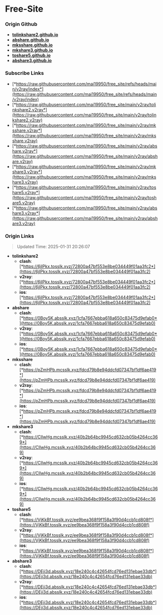 # Free-Site

### Origin Github

- [**tolinkshare2.github.io**](https://github.com/tolinkshare2/tolinkshare2.github.io)
- [**abshare.github.io**](https://github.com/abshare/abshare.github.io)
- [**mksshare.github.io**](https://github.com/mksshare/mksshare.github.io)
- [**mkshare3.github.io**](https://github.com/mkshare3/mkshare3.github.io)
- [**toshare5.github.io**](https://github.com/toshare5/toshare5.github.io)
- [**abshare3.github.io**](https://github.com/abshare3/abshare3.github.io)

### Subscribe Links

- [*https://raw.githubusercontent.com/mai19950/free_site/refs/heads/main/v2ray/index*](https://raw.githubusercontent.com/mai19950/free_site/refs/heads/main/v2ray/index)
- [*https://raw.githubusercontent.com/mai19950/free_site/main/v2ray/tolinkshare2.v2ray*](https://raw.githubusercontent.com/mai19950/free_site/main/v2ray/tolinkshare2.v2ray)
- [*https://raw.githubusercontent.com/mai19950/free_site/main/v2ray/mksshare.v2ray*](https://raw.githubusercontent.com/mai19950/free_site/main/v2ray/mksshare.v2ray)
- [*https://raw.githubusercontent.com/mai19950/free_site/main/v2ray/abshare.v2ray*](https://raw.githubusercontent.com/mai19950/free_site/main/v2ray/abshare.v2ray)
- [*https://raw.githubusercontent.com/mai19950/free_site/main/v2ray/mkshare3.v2ray*](https://raw.githubusercontent.com/mai19950/free_site/main/v2ray/mkshare3.v2ray)
- [*https://raw.githubusercontent.com/mai19950/free_site/main/v2ray/toshare5.v2ray*](https://raw.githubusercontent.com/mai19950/free_site/main/v2ray/toshare5.v2ray)
- [*https://raw.githubusercontent.com/mai19950/free_site/main/v2ray/abshare3.v2ray*](https://raw.githubusercontent.com/mai19950/free_site/main/v2ray/abshare3.v2ray)

### Origin Links

> Updated Time: 2025-01-31 20:26:07

- **tolinkshare2**
  - **clash**: [*https://6jIPkx.tosslk.xyz/72800a47bf553e8be034449f01aa3fc2*](https://6jIPkx.tosslk.xyz/72800a47bf553e8be034449f01aa3fc2)
  - **v2ray**: [*https://6jIPkx.tosslk.xyz/72800a47bf553e8be034449f01aa3fc2*](https://6jIPkx.tosslk.xyz/72800a47bf553e8be034449f01aa3fc2)
  - **ios**: [*https://6jIPkx.tosslk.xyz/72800a47bf553e8be034449f01aa3fc2*](https://6jIPkx.tosslk.xyz/72800a47bf553e8be034449f01aa3fc2)
- **abshare**
  - **clash**: [*https://0Boy5K.absslk.xyz/1cfa7667ebba618a650c83475d9efab0*](https://0Boy5K.absslk.xyz/1cfa7667ebba618a650c83475d9efab0)
  - **v2ray**: [*https://0Boy5K.absslk.xyz/1cfa7667ebba618a650c83475d9efab0*](https://0Boy5K.absslk.xyz/1cfa7667ebba618a650c83475d9efab0)
  - **ios**: [*https://0Boy5K.absslk.xyz/1cfa7667ebba618a650c83475d9efab0*](https://0Boy5K.absslk.xyz/1cfa7667ebba618a650c83475d9efab0)
- **mksshare**
  - **clash**: [*https://pZmHPb.mcsslk.xyz/fdcd79b8e94ddcfd07347bf1df6ae419*](https://pZmHPb.mcsslk.xyz/fdcd79b8e94ddcfd07347bf1df6ae419)
  - **v2ray**: [*https://pZmHPb.mcsslk.xyz/fdcd79b8e94ddcfd07347bf1df6ae419*](https://pZmHPb.mcsslk.xyz/fdcd79b8e94ddcfd07347bf1df6ae419)
  - **ios**: [*https://pZmHPb.mcsslk.xyz/fdcd79b8e94ddcfd07347bf1df6ae419*](https://pZmHPb.mcsslk.xyz/fdcd79b8e94ddcfd07347bf1df6ae419)
- **mkshare3**
  - **clash**: [*https://CIlwHg.mcsslk.xyz/40b2b64bc9945cd632cb05b4264cc369*](https://CIlwHg.mcsslk.xyz/40b2b64bc9945cd632cb05b4264cc369)
  - **v2ray**: [*https://CIlwHg.mcsslk.xyz/40b2b64bc9945cd632cb05b4264cc369*](https://CIlwHg.mcsslk.xyz/40b2b64bc9945cd632cb05b4264cc369)
  - **ios**: [*https://CIlwHg.mcsslk.xyz/40b2b64bc9945cd632cb05b4264cc369*](https://CIlwHg.mcsslk.xyz/40b2b64bc9945cd632cb05b4264cc369)
- **toshare5**
  - **clash**: [*https://VjKkBf.tosslk.xyz/ee9bea368f9f158a3f90d4ccb1cd808f*](https://VjKkBf.tosslk.xyz/ee9bea368f9f158a3f90d4ccb1cd808f)
  - **v2ray**: [*https://VjKkBf.tosslk.xyz/ee9bea368f9f158a3f90d4ccb1cd808f*](https://VjKkBf.tosslk.xyz/ee9bea368f9f158a3f90d4ccb1cd808f)
  - **ios**: [*https://VjKkBf.tosslk.xyz/ee9bea368f9f158a3f90d4ccb1cd808f*](https://VjKkBf.tosslk.xyz/ee9bea368f9f158a3f90d4ccb1cd808f)
- **abshare3**
  - **clash**: [*https://DEji3d.absslk.xyz/18e240c4c42654fcd76ed131ebae33db*](https://DEji3d.absslk.xyz/18e240c4c42654fcd76ed131ebae33db)
  - **v2ray**: [*https://DEji3d.absslk.xyz/18e240c4c42654fcd76ed131ebae33db*](https://DEji3d.absslk.xyz/18e240c4c42654fcd76ed131ebae33db)
  - **ios**: [*https://DEji3d.absslk.xyz/18e240c4c42654fcd76ed131ebae33db*](https://DEji3d.absslk.xyz/18e240c4c42654fcd76ed131ebae33db)
